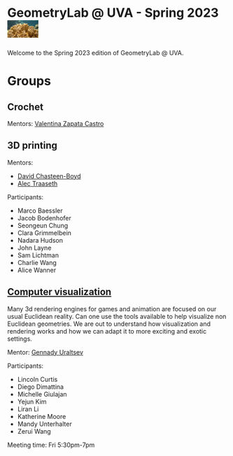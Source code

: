 # GeometryLab @ UVA - Spring 2023 <img src="./assets/hyperbolic-coral.jpg" height="40em">

Welcome to the Spring 2023 edition of GeometryLab @ UVA. 

# Groups

## Crochet

Mentors: [Valentina Zapata Castro](https://math.virginia.edu/people/vz6an/)

## 3D printing

Mentors:

- [David Chasteen-Boyd](https://math.virginia.edu/people/kxk2dr/)
- [Alec Traaseth](https://sites.google.com/view/alec-traaseth/?pli=1)

Participants:
- Marco Baessler
- Jacob Bodenhofer
- Seongeun Chung
- Clara Grimmelbein
- Nadara Hudson
- John Layne
- Sam Lichtman
- Charlie Wang
- Alice Wanner

## [Computer visualization](https://github.com/geolab-UVA/Computer-Visualization-SP2023)

Many 3d rendering engines for games and animation are focused on our usual Euclidean reality. Can one use the tools available to help visualize non Euclidean geometries. We are out to understand how visualization and rendering works and how we can adapt it to more exciting and exotic settings. 

Mentor: [Gennady Uraltsev](https://guraltsev.github.io/)

Participants:

- Lincoln Curtis
- Diego Dimattina
- Michelle Giulajan
- Yejun Kim
- Liran Li
- Katherine Moore
- Mandy Unterhalter
- Zerui Wang

Meeting time: Fri 5:30pm-7pm


